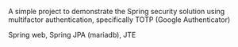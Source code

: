 A simple project to demonstrate the Spring security solution using multifactor authentication, specifically TOTP (Google Authenticator)

Spring web, Spring JPA (mariadb), JTE
